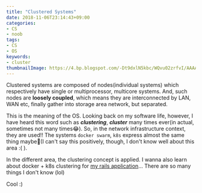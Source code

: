 ```yaml
---
title: "Clustered Systems"
date: 2018-11-06T23:14:43+09:00
categories:
- CS
- noob
tags:
- CS
- OS
keywords:
- cluster
thumbnailImage: https://4.bp.blogspot.com/-Dt9dxlN5kbc/WQvu02zrfvI/AAAAAAABECM/5FG8VIbyIUsNykUJkEWD6I72zYQnf0ADQCLcB/s800/bg_wedding_chapel.jpg
---
```


Clustered systems are composed of nodes(individual systems) which respectively have single or multiprocessor, multicore systems.
And, such nodes are **loosely coupled**, which means they are interconnected by LAN, WAN etc, finally gather into storage area network, but separated.

This is the meaning of the OS.
Looking back on my software life, however, I have heard this word such as ***clustering***, ***cluster*** many times ever(in actual, sometimes not many times😂).
So, in the network infrastructure context, they are used!! The systems `docker swarm`, `k8s` express almost the same thing maybe🤔(I can't say this positively, though, I don't know well about this area :( ).

In the different area, the clustering concept is applied. I wanna also learn about docker + k8s clustering for [my rails application](https://www.wafoo-japan.tw/)... There are so many things I don't know (lol)

Cool :)
